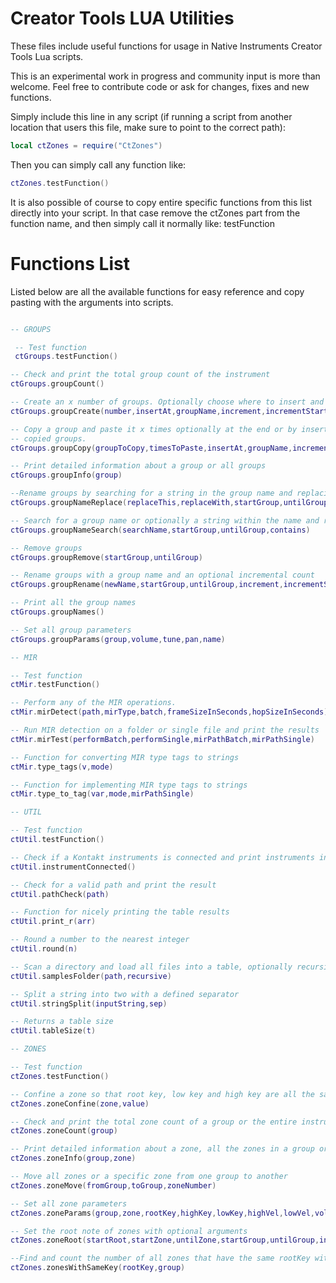 # Creator Tools LUA Utilities

These files include useful functions for usage in Native Instruments Creator Tools Lua scripts.

This is an experimental work in progress and community input is more than welcome. Feel free to contribute code or ask for changes, fixes and new functions.

Simply include this line in any script (if running a script from another location that users this file,
make sure to point to the correct path):
```lua
local ctZones = require("CtZones")
```

Then you can simply call any function like:
```lua
ctZones.testFunction()
```

It is also possible of course to copy entire specific functions from this list directly into your script. 
In that case remove the ctZones part from the function name, and then simply call it normally like:
testFunction


# Functions List

Listed below are all the available functions for easy reference and copy pasting with the arguments into scripts.

```lua

-- GROUPS

 -- Test function
 ctGroups.testFunction()

-- Check and print the total group count of the instrument
ctGroups.groupCount()

-- Create an x number of groups. Optionally choose where to insert and if and how to rename.
ctGroups.groupCreate(number,insertAt,groupName,increment,incrementStart)

-- Copy a group and paste it x times optionally at the end or by insertion as well as optionally rename the 
-- copied groups.
ctGroups.groupCopy(groupToCopy,timesToPaste,insertAt,groupName,increment,incrementStart)

-- Print detailed information about a group or all groups
ctGroups.groupInfo(group)

--Rename groups by searching for a string in the group name and replacing it with a new string
ctGroups.groupNameReplace(replaceThis,replaceWith,startGroup,untilGroup)

-- Search for a group name or optionally a string within the name and return a table with all groups that match
ctGroups.groupNameSearch(searchName,startGroup,untilGroup,contains)

-- Remove groups
ctGroups.groupRemove(startGroup,untilGroup)

-- Rename groups with a group name and an optional incremental count
ctGroups.groupRename(newName,startGroup,untilGroup,increment,incrementStart)

-- Print all the group names
ctGroups.groupNames()

-- Set all group parameters
ctGroups.groupParams(group,volume,tune,pan,name)

-- MIR

-- Test function
ctMir.testFunction()

-- Perform any of the MIR operations. 
ctMir.mirDetect(path,mirType,batch,frameSizeInSeconds,hopSizeInSeconds)

-- Run MIR detection on a folder or single file and print the results
ctMir.mirTest(performBatch,performSingle,mirPathBatch,mirPathSingle)

-- Function for converting MIR type tags to strings
ctMir.type_tags(v,mode)

-- Function for implementing MIR type tags to strings
ctMir.type_to_tag(var,mode,mirPathSingle)

-- UTIL

-- Test function
ctUtil.testFunction()

-- Check if a Kontakt instruments is connected and print instruments information
ctUtil.instrumentConnected()

-- Check for a valid path and print the result
ctUtil.pathCheck(path)

-- Function for nicely printing the table results 
ctUtil.print_r(arr)

-- Round a number to the nearest integer
ctUtil.round(n)

-- Scan a directory and load all files into a table, optionally recursive 
ctUtil.samplesFolder(path,recursive)

-- Split a string into two with a defined separator
ctUtil.stringSplit(inputString,sep)

-- Returns a table size
ctUtil.tableSize(t)

-- ZONES

-- Test function
ctZones.testFunction()

-- Confine a zone so that root key, low key and high key are all the same
ctZones.zoneConfine(zone,value)

-- Check and print the total zone count of a group or the entire instrument
ctZones.zoneCount(group)

-- Print detailed information about a zone, all the zones in a group or all the zones in the instrument
ctZones.zoneInfo(group,zone)

-- Move all zones or a specific zone from one group to another
ctZones.zoneMove(fromGroup,toGroup,zoneNumber)

-- Set all zone parameters
ctZones.zoneParams(group,zone,rootKey,highKey,lowKey,highVel,lowVel,volume,tune,pan)

-- Set the root note of zones with optional arguments
ctZones.zoneRoot(startRoot,startZone,untilZone,startGroup,untilGroup,increment,confine)

--Find and count the number of all zones that have the same rootKey within a group or all groups
ctZones.zonesWithSameKey(rootKey,group)
```